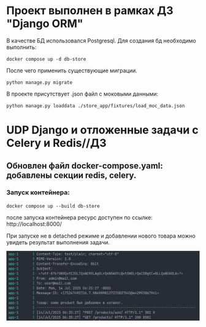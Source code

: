 # Проект выполнен в рамках ДЗ "Django ORM"

В качестве БД использовался Postgresql. Для создания бд необходимо выполнить:

```shell
docker compose up -d db-store
```

После чего применить существующие миграции.

```shell
python manage.py migrate
```

В проекте присутствует .json файл с моковыми данными:

```shell
python manage.py loaddata ./store_app/fixtures/load_moc_data.json
```

# UDP Django и отложенные задачи с Celery и Redis//ДЗ

## Обновлен файл docker-compose.yaml: добавлены секции redis, celery.

### Запуск контейнера:

```shell
docker compose up --build db-store
```

после запуска контейнера ресурс доступен по ссылке: http://localhost:8000/

При запуске не в detached режиме и добавлении нового товара можно увидеть результат выполнения задачи.

![img.png](img.png)

